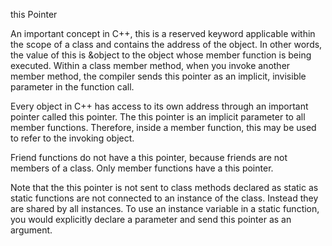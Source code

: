 this Pointer

An important concept in C++, this is a reserved keyword applicable within the scope of a class and contains the address of the object. In other words, the value of this is &object to the object whose member function is being executed. Within a class member method, when you invoke another member method, the compiler sends this pointer as an implicit, invisible parameter in the function call.

Every object in C++ has access to its own address through an important pointer called this pointer. The this pointer is an implicit parameter to all member functions. Therefore, inside a member function, this may be used to refer to the invoking object.

Friend functions do not have a this pointer, because friends are not members of a class. Only member functions have a this pointer.

Note that the this pointer is not sent to class methods declared
as static as static functions are not connected to an instance
of the class. Instead they are shared by all instances.
To use an instance variable in a static function, you would explicitly declare a parameter and send this pointer as an argument.
